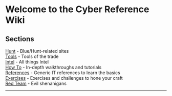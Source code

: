 # Welcome to the Cyber Reference Wiki


## Sections  
[Hunt](hunt/index.md) - Blue/Hunt-related sites  
[Tools](tools/index.md) - Tools of the trade  
[Intel](intel/index.md) - All things Intel  
[How To](howto/index.md) - In-depth walkthroughs and tutorials  
[References](references/index.md) - Generic IT references to learn the basics  
[Exercises](exercises/index.md) - Exercises and challenges to hone your craft  
[Red Team](red/index.md) - Evil shenanigans 

  
  
  
----

